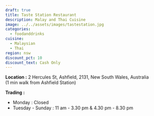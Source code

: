 ```yaml
---
draft: true
title: Taste Station Restaurant
description: Malay and Thai Cuisine
image: ../../assets/images/tastestation.jpg
categories:
  - foodanddrinks
cuisine:
  - Malaysian
  - Thai
region: nsw
discount_pct: 10
discount_text: Cash Only
---
```


**Location :** 2 Hercules St, Ashfield, 2131, New South Wales, Australia\
(1 min walk from Ashfield Station)

**Trading :**

- Monday : Closed
- Tuesday - Sunday : 11 am - 3.30 pm & 4.30 pm - 8.30 pm
